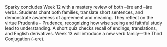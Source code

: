 Sparky concludes Week 12 with a mastery review of both –ēre and –āre verbs.
Students chant both families, translate short sentences, and demonstrate awareness of agreement and meaning.
They reflect on the virtue Prudentia – Prudence, recognizing how wise seeing and faithful study lead to understanding.
A short quiz checks recall of endings, translations, and English derivatives.
Week 13 will introduce a new verb family—the Third Conjugation (–ere).
